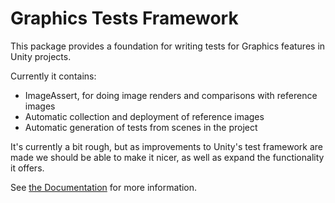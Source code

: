 # Graphics Tests Framework

This package provides a foundation for writing tests for Graphics features in Unity projects.

Currently it contains:

* ImageAssert, for doing image renders and comparisons with reference images
* Automatic collection and deployment of reference images
* Automatic generation of tests from scenes in the project

It's currently a bit rough, but as improvements to Unity's test framework are made we should be able to make it nicer, as well as expand the functionality it offers.

See [the Documentation](https://github.com/Unity-Technologies/Graphics/blob/master/com.unity.testing.graphics-performance/Documentation~/TableOfContents.md) for more information.